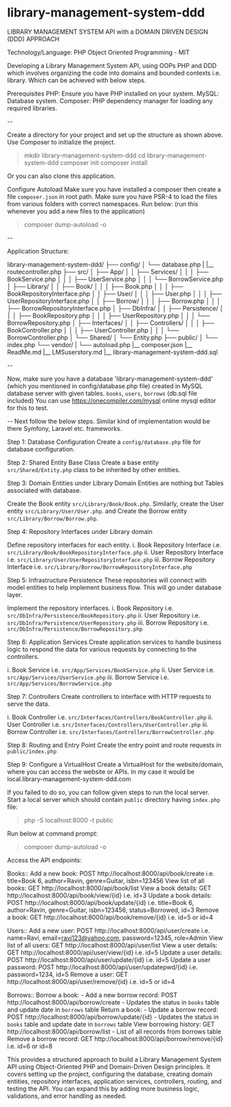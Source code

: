 # library-management-system-ddd
LIBRARY MANAGEMENT SYSTEM API with a DOMAIN DRIVEN DESIGN (DDD) APPROACH

Technology/Language: PHP Object Oriented Programming - MIT

Developing a Library Management System API, using OOPs PHP and DDD which involves organizing the code into domains and bounded contexts i.e. library. Which can be achieved with below steps.

Prerequisites
PHP: Ensure you have PHP installed on your system.
MySQL: Database system.
Composer: PHP dependency manager for loading any required libraries.

--

Create a directory for your project and set up the structure as shown above. Use Composer to initialize the project.

> mkdir library-management-system-ddd
> cd library-management-system-ddd
> composer init
> composer install

Or you can also clone this application.

Configure Autoload
Make sure you have installed a composer then create a file `composer.json` in root path. Make sure you have PSR-4 to load the files from various folders with correct namespaces.
Run below: (run this whenever you add a new files to the application)
> composer dump-autoload -o

--

Application Structure:

library-management-system-ddd/
├── config/
│   └── database.php
|   |__ routecontroller.php
├── src/
│   ├── App/
│   │   ├── Services/
│   │   │   ├── BookService.php
│   │   │   ├── UserService.php
│   │   │   └── BorrowService.php
│   ├── Library/
│   │   ├── Book/
│   │   │   ├── Book.php
│   │   │   ├── BookRepositoryInterface.php
│   │   ├── User/
│   │   │   ├── User.php
│   │   │   ├── UserRepositoryInterface.php
│   │   ├── Borrow/
│   │   │   ├── Borrow.php
│   │   │   ├── BorrowRepositoryInterface.php
│   ├── DbInfra/
│   │   ├── Persistence/
│   │   │   ├── BookRepository.php
│   │   │   ├── UserRepository.php
│   │   │   └── BorrowRepository.php
│   ├── Interfaces/
│   │   ├── Controllers/
│   │   │   ├── BookController.php
│   │   │   ├── UserController.php
│   │   │   └── BorrowController.php
│   └── Shared/
│       └── Entity.php
├── public/
│   └── index.php
└── vendor/
|   └── autoload.php
|__ composer.json
|__ ReadMe.md
|__ LMSuserstory.md
|__ library-management-system-ddd.sql

--

Now, make sure you have a database 'library-management-system-ddd' (which you mentioned in config/database.php file) created in MySQL database server with given tables.
`books`, `users`, `borrows` (db.sql file included)
You can use https://onecompiler.com/mysql online mysql editor for this to test.

--
Next follow the below steps. Similar kind of implementation would be there Symfony, Laravel etc. frameworks.

Step 1: Database Configuration
Create a `config/database.php` file for database configuration.

Step 2: Shared Entity Base Class
Create a base entity `src/Shared/Entity.php` class to be inherited by other entities.

Step 3: Domain Entities under Library Domain
Entities are nothing but Tables associated with database.

Create the Book entity `src/Library/Book/Book.php`.
Similarly, create the User entity `src/Library/User/User.php`.
and
Create the Borrow entity `src/Library/Borrow/Borrow.php`.

Step 4: Repository Interfaces under Library domain

Define repository interfaces for each entity.
i. Book Repository Interface i.e. `src/Library/Book/BookRepositoryInterface.php`
ii. User Repository Interface i.e. `src/Library/User/UserRepositoryInterface.php`
iii. Borrow Repository Interface i.e. `src/Library/Borrow/BorrowRepositoryInterface.php`

Step 5: Infrastructure Persistence
These repositories will connect with model entities to help implement business flow. This will go under database layer.

Implement the repository interfaces.
i. Book Repository i.e. `src/DbInfra/Persistence/BookRepository.php`
ii. User Repository i.e. `src/DbInfra/Persistence/UserRepository.php`
iii. Borrow Repository i.e. `src/DbInfra/Persistence/BorrowRepository.php`

Step 6: Application Services
Create application services to handle business logic to respond the data for various requests by connecting to the controllers.

i. Book Service i.e. `src/App/Services/BookService.php`
ii. User Service i.e. `src/App/Services/UserService.php`
iii. Borrow Service i.e. `src/App/Services/BorrowService.php`

Step 7: Controllers
Create controllers to interface with HTTP requests to serve the data.

i. Book Controller i.e. `src/Interfaces/Controllers/BookController.php`
ii. User Controller i.e. `src/Interfaces/Controllers/UserController.php`
iii. Borrow Controller i.e. `src/Interfaces/Controllers/BorrowController.php`

Step 8: Routing and Entry Point
Create the entry point and route requests in `public/index.php`

Step 9: Configure a VirtualHost
Create a VirtualHost for the website/domain, where you can access the website or APIs.
In my case it would be local.library-management-system-ddd.com

If you failed to do so, you can follow given steps to run the local server.
Start a local server which should contain `public` directory having `index.php` file:
> php -S localhost:8000 -t public

Run below at command prompt:
> composer dump-autoload -o

Access the API endpoints:

Books::
Add a new book: POST http://localhost:8000/api/book/create i.e. title=Book 6, author=Ravin, genre=Guitar, isbn=123456
View list of all books: GET http://localhost:8000/api/book/list
View a book details: GET http://localhost:8000/api/book/view/{id} i.e. id=3
Update a book details: POST http://localhost:8000/api/book/update/{id} i.e. title=Book 6, author=Ravin, genre=Guitar, isbn=123456, status=Borrowed, id=3
Remove a book: GET http://localhost:8000/api/book/remove/{id} i.e. id=5 or id=4

Users::
Add a new user: POST http://localhost:8000/api/user/create i.e. name=Ravi, email=ravi123@yahoo.com, password=12345, role=Admin
View list of all users: GET http://localhost:8000/api/user/list
View a user details: GET http://localhost:8000/api/user/view/{id} i.e. id=5
Update a user details: POST http://localhost:8000/api/user/update/{id} i.e. id=5
Update a user password: POST http://localhost:8000/api/user/updatepwd/{id} i.e. password=1234, id=5
Remove a user: GET http://localhost:8000/api/user/remove/{id}  i.e. id=5 or id=4

Borrows::
Borrow a book: 
    - Add a new borrow record: POST http://localhost:8000/api/borrow/create
    - Updates the status in `books` table and update date in `borrows` table
Return a book:
    - Update a borrow record: POST http://localhost:8000/api/borrow/update/{id}
    - Updates the status in `books` table and update date in `borrows` table
View borrowing history: GET http://localhost:8000/api/borrow/list
    - List of all records from borrows table
Remove a borrow record: GET http://localhost:8000/api/borrow/remove/{id} i.e. id=6 or id=8

This provides a structured approach to build a Library Management System API using Object-Oriented PHP and Domain-Driven Design principles. It covers setting up the project, configuring the database, creating domain entities, repository interfaces, application services, controllers, routing, and testing the API. You can expand this by adding more business logic, validations, and error handling as needed.

